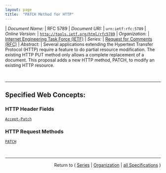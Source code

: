 ```yaml
---
layout: page
title:  "PATCH Method for HTTP"
---
```


| *Document Name:* | RFC 5789
| *Document URI:* | `urn:ietf:rfc:5789`
| *Online Version:* | [`http://tools.ietf.org/html/rfc5789`](http://tools.ietf.org/html/rfc5789)
| *Organization:* | [Internet Engineering Task Force (IETF)](..  "List of specification series by this organization")
| *Series:* | [Request for Comments (RFC)](.  "List of specifications in this series")
| *Abstract:* | Several applications extending the Hypertext Transfer Protocol (HTTP) require a feature to do partial resource modification. The existing HTTP PUT method only allows a complete replacement of a document. This proposal adds a new HTTP method, PATCH, to modify an existing HTTP resource.

<br/>
<hr/>

## Specified Web Concepts:

### HTTP Header Fields

[`Accept-Patch`](/concepts/http-header/Accept-Patch "This specification introduces a new response header Accept-Patch used to specify the patch document formats accepted by the server. Accept-Patch SHOULD appear in the OPTIONS response for any resource that supports the use of the PATCH method. The presence of the Accept-Patch header in response to any method is an implicit indication that PATCH is allowed on the resource identified by the Request-URI.")

### HTTP Request Methods

[`PATCH`](/concepts/http-method/PATCH "The PATCH method requests that a set of changes described in the request entity be applied to the resource identified by the Request-URI. The set of changes is represented in a format called a &#34;patch document&#34; identified by a media type. If the Request-URI does not point to an existing resource, the server MAY create a new resource, depending on the patch document type (whether it can logically modify a null resource) and permissions, etc.")



<br/>
<hr/>

<p style="text-align: right">Return to ( <a href="./">Series</a> | <a href="../">Organization</a> | <a href="../../">all Specifications</a> )</p>
